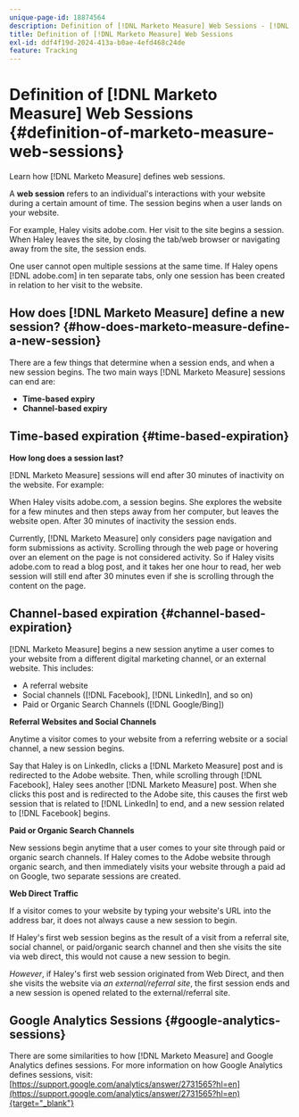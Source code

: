 ```yaml
---
unique-page-id: 18874564
description: Definition of [!DNL Marketo Measure] Web Sessions - [!DNL Marketo Measure]
title: Definition of [!DNL Marketo Measure] Web Sessions
exl-id: ddf4f19d-2024-413a-b0ae-4efd468c24de
feature: Tracking
---
```

# Definition of [!DNL Marketo Measure] Web Sessions {#definition-of-marketo-measure-web-sessions}

Learn how [!DNL Marketo Measure] defines web sessions.

A **web session** refers to an individual's interactions with your website during a certain amount of time. The session begins when a user lands on your website.

For example, Haley visits adobe.com. Her visit to the site begins a session. When Haley leaves the site, by closing the tab/web browser or navigating away from the site, the session ends.

One user cannot open multiple sessions at the same time. If Haley opens [!DNL adobe.com] in ten separate tabs, only one session has been created in relation to her visit to the website.

## How does [!DNL Marketo Measure] define a new session? {#how-does-marketo-measure-define-a-new-session}

There are a few things that determine when a session ends, and when a new session begins. The two main ways [!DNL Marketo Measure] sessions can end are:

* **Time-based expiry**
* **Channel-based expiry**

## Time-based expiration {#time-based-expiration}

**How long does a session last?**

[!DNL Marketo Measure] sessions will end after 30 minutes of inactivity on the website. For example:

When Haley visits adobe.com, a session begins. She explores the website for a few minutes and then steps away from her computer, but leaves the website open. After 30 minutes of inactivity the session ends.

Currently, [!DNL Marketo Measure] only considers page navigation and form submissions as activity. Scrolling through the web page or hovering over an element on the page is not considered activity. So if Haley visits adobe.com to read a blog post, and it takes her one hour to read, her web session will still end after 30 minutes even if she is scrolling through the content on the page.

## Channel-based expiration {#channel-based-expiration}

[!DNL Marketo Measure] begins a new session anytime a user comes to your website from a different digital marketing channel, or an external website. This includes:

* A referral website
* Social channels ([!DNL Facebook], [!DNL LinkedIn], and so on)
* Paid or Organic Search Channels ([!DNL Google/Bing])

**Referral Websites and Social Channels**

Anytime a visitor comes to your website from a referring website or a social channel, a new session begins.

Say that Haley is on LinkedIn, clicks a [!DNL Marketo Measure] post and is redirected to the Adobe website. Then, while scrolling through [!DNL Facebook], Haley sees another [!DNL Marketo Measure] post. When she clicks this post and is redirected to the Adobe site, this causes the first web session that is related to [!DNL LinkedIn] to end, and a new session related to [!DNL Facebook] begins.

**Paid or Organic Search Channels**

New sessions begin anytime that a user comes to your site through paid or organic search channels. If Haley comes to the Adobe website through organic search, and then immediately visits your website through a paid ad on Google, two separate sessions are created.

**Web Direct Traffic**

If a visitor comes to your website by typing your website's URL into the address bar, it does not always cause a new session to begin.

If Haley's first web session begins as the result of a visit from a referral site, social channel, or paid/organic search channel and then she visits the site via web direct, this would not cause a new session to begin.

_However_, if Haley's first web session originated from Web Direct, and then she visits the website via _an external/referral site_, the first session ends and a new session is opened related to the external/referral site.

## Google Analytics Sessions {#google-analytics-sessions}

There are some similarities to how [!DNL Marketo Measure] and Google Analytics defines sessions. For more information on how Google Analytics defines sessions, visit: [https://support.google.com/analytics/answer/2731565?hl=en](https://support.google.com/analytics/answer/2731565?hl=en){target="_blank"}
